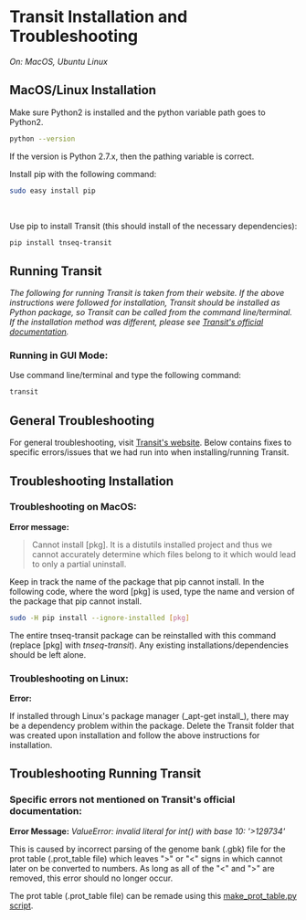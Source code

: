 Transit Installation and Troubleshooting
=============================
_On: MacOS, Ubuntu Linux_
</br>

MacOS/Linux Installation
-------------------------------
Make sure Python2 is installed and the python variable path goes to Python2.
```bash
python --version
```
If the version is Python 2.7.x, then the pathing variable is correct. 
</br>

Install pip with the following command:
```bash
sudo easy install pip 
``` 
</br>

Use pip to install Transit (this should install of the necessary dependencies):
```bash
pip install tnseq-transit
``` 

Running Transit
-------------------------------
<i> The following for running Transit is taken from their website. If the above instructions were followed for installation, Transit should be installed as Python package, so Transit can be called from the command line/terminal. If the installation method was different, please see [Transit's official documentation](https://transit.readthedocs.io/en/latest/transit_running.html). </i>

### Running in GUI Mode: ###
Use command line/terminal and type the following command:
```bash
transit
```

General Troubleshooting
------------------------------
For general troubleshooting, visit [Transit's website](https://transit.readthedocs.io/en/latest/transit_install.html#troubleshooting). Below contains fixes to specific errors/issues that we had run into when installing/running Transit.

Troubleshooting Installation
-------------------------------
<h3> Troubleshooting on MacOS: </h3>

__Error message:__ 
> Cannot install [pkg]. It is a distutils installed project and thus we cannot accurately determine which files belong to it which would lead to only a partial uninstall.

Keep in track the name of the package that pip cannot install. In the following code, where the word [pkg] is used, type the name and version of the package that pip cannot install. 
```bash
sudo -H pip install --ignore-installed [pkg]
```
The entire tnseq-transit package can be reinstalled with this command (replace [pkg] with _tnseq-transit_). Any existing installations/dependencies should be left alone.

<h3> Troubleshooting on Linux: </h3>

__Error:__

<p> If installed through Linux's package manager (_apt-get install_), there may be a dependency problem within the package. Delete the Transit folder that was created upon installation and follow the above instructions for installation. </p>

Troubleshooting Running Transit
-------------------------------
<h3> Specific errors not mentioned on Transit's official documentation: </h3>

__Error Message:__ _ValueError: invalid literal for int() with base 10: '>129734'_ 

This is caused by incorrect parsing of the genome bank (.gbk) file for the prot table (.prot_table file) which leaves ">" or "<" signs in which cannot later on be converted to numbers. As long as all of the "<" and ">" are removed, this error should no longer occur. 

The prot table (.prot_table file) can be remade using this [make_prot_table.py script](https://github.com/tang-amy/GeisingerLab/blob/wip/TnSeqProcessing/src/make_prot_table.py).   
